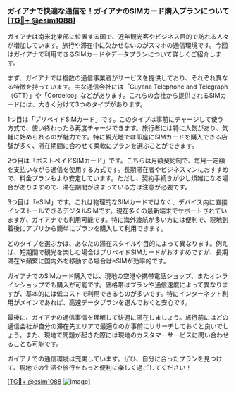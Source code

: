 ### ガイアナで快適な通信を！ガイアナのSIMカード購入プランについて[[TG💪+ @esim1088](https://t.me/s/esim1088)]

ガイアナは南米北東部に位置する国で、近年観光客やビジネス目的で訪れる人々が増加しています。旅行や滞在中に欠かせないのがスマホの通信環境です。今回はガイアナで利用できるSIMカードやデータプランについて詳しくご紹介します。

まず、ガイアナでは複数の通信事業者がサービスを提供しており、それぞれ異なる特徴を持っています。主な通信会社には「Guyana Telephone and Telegraph（GTT）」や「Cordelco」などがあります。これらの会社から提供されるSIMカードには、大きく分けて3つのタイプがあります。

1つ目は「プリペイドSIMカード」です。このタイプは事前にチャージして使う方式で、使い終わったら再度チャージできます。旅行者には特に人気があり、気軽に始められるのが魅力です。特に観光地では即座にSIMカードを購入できる店舗が多く、滞在期間に合わせて柔軟にプランを選ぶことができます。

2つ目は「ポストペイドSIMカード」です。こちらは月額契約制で、毎月一定額を支払いながら通信を使用する方式です。長期滞在者やビジネスマンにおすすめで、料金プランもより安定しています。ただし、契約手続きが少し煩雑になる場合がありますので、滞在期間が決まっている方は注意が必要です。

3つ目は「eSIM」です。これは物理的なSIMカードではなく、デバイス内に直接インストールできるデジタルSIMです。現在多くの最新端末でサポートされていますが、ガイアナでも利用可能です。特に海外渡航が多い方には便利で、現地到着後にアプリから簡単にプランを購入して利用できます。

どのタイプを選ぶかは、あなたの滞在スタイルや目的によって異なります。例えば、短期間で観光を楽しむ場合はプリペイドSIMカードがおすすめですが、長期滞在や頻繁に国内外を移動する場合はeSIMが効率的です。

ガイアナでのSIMカード購入では、現地の空港や携帯電話ショップ、またオンラインショップでも購入が可能です。価格帯はプランや通信速度によって異なりますが、基本的には低コストで利用できるものが多いです。特にインターネット利用がメインであれば、高速データプランを選んでおくと安心です。

最後に、ガイアナの通信事情を理解して快適に滞在しましょう。旅行前にはどの通信会社が自分の滞在先エリアで最適なのか事前にリサーチしておくと良いでしょう。また、現地で問題が起きた際には現地のカスタマーサービスに問い合わせることも可能です。

ガイアナでの通信環境は充実しています。ぜひ、自分に合ったプランを見つけて、現地での生活や旅行をもっと便利に楽しく過ごしてください！

[[TG💪+ @esim1088](https://t.me/s/esim1088) ![Image](https://i.postimg.cc/Y0z9fWf4/image.png)]